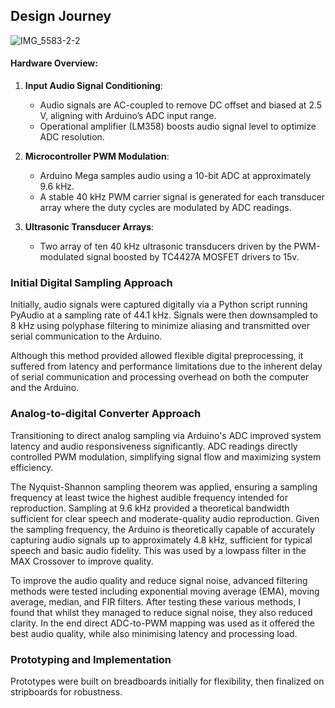 ## Design Journey

![IMG_5583-2-2](https://github.com/user-attachments/assets/22096e95-4d62-4635-a6c1-b8ef8e7a7f68)

#### Hardware Overview:

1. **Input Audio Signal Conditioning**:
   - Audio signals are AC-coupled to remove DC offset and biased at 2.5 V, aligning with Arduino’s ADC input range.
   - Operational amplifier (LM358) boosts audio signal level to optimize ADC resolution.

2. **Microcontroller PWM Modulation**:
   - Arduino Mega samples audio using a 10-bit ADC at approximately 9.6 kHz.
   - A stable 40 kHz PWM carrier signal is generated for each transducer array where the duty cycles are modulated by ADC readings.

3. **Ultrasonic Transducer Arrays**:
   - Two array of ten 40 kHz ultrasonic transducers driven by the PWM-modulated signal boosted by TC4427A MOSFET drivers to 15v.

### Initial Digital Sampling Approach
Initially, audio signals were captured digitally via a Python script running PyAudio at a sampling rate of 44.1 kHz. Signals were then downsampled to 8 kHz using polyphase filtering to minimize aliasing and transmitted over serial communication to the Arduino.

Although this method provided allowed flexible digital preprocessing, it suffered from latency and performance limitations due to the inherent delay of serial communication and processing overhead on both the computer and the Arduino.

### Analog-to-digital Converter Approach
Transitioning to direct analog sampling via Arduino's ADC improved system latency and audio responsiveness significantly. ADC readings directly controlled PWM modulation, simplifying signal flow and maximizing system efficiency.

The Nyquist-Shannon sampling theorem was applied, ensuring a sampling frequency at least twice the highest audible frequency intended for reproduction. Sampling at 9.6 kHz provided a theoretical bandwidth sufficient for clear speech and moderate-quality audio reproduction. Given the sampling frequency, the Arduino is theoretically capable of accurately capturing audio signals up to approximately 4.8 kHz, sufficient for typical speech and basic audio fidelity. This was used by a lowpass filter in the MAX Crossover to improve quality.

To improve the audio quality and reduce signal noise, advanced filtering methods were tested including exponential moving average (EMA), moving average, median, and FIR filters. After testing these various methods, I found that whilst they managed to reduce signal noise, they also reduced clarity. In the end direct ADC-to-PWM mapping was used as it offered the best audio quality, while also minimising latency and processing load.

### Prototyping and Implementation
Prototypes were built on breadboards initially for flexibility, then finalized on stripboards for robustness.
